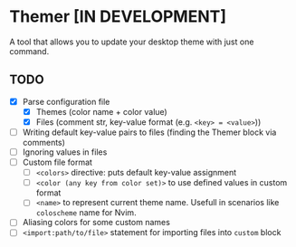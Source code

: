 # Themer [IN DEVELOPMENT]
A tool that allows you to update your desktop theme with just one command.

## TODO
- [X] Parse configuration file
  - [X] Themes (color name + color value)
  - [X] Files (comment str, key-value format (e.g. `<key> = <value>`))
- [ ] Writing default key-value pairs to files (finding the Themer block via comments)
- [ ] Ignoring values in files
- [ ] Custom file format
  - [ ] `<colors>` directive: puts default key-value assignment
  - [ ] `<color (any key from color set)>` to use defined values in custom format
  - [ ] `<name>` to represent current theme name. Usefull in scenarios like `coloscheme` name for Nvim.
- [ ] Aliasing colors for some custom names 
- [ ] `<import:path/to/file>` statement for importing files into `custom` block

